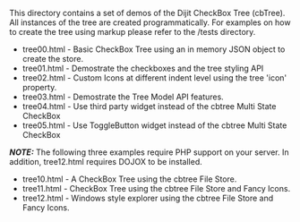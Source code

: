 This directory contains a set of demos of the Dijit CheckBox Tree (cbTree).
All instances of the tree are created programmatically. For examples on how
to create the tree using markup please refer to the /tests directory.

* tree00.html - Basic CheckBox Tree using an in memory JSON object to create the store.
* tree01.html - Demostrate the checkboxes and the tree styling API
* tree02.html - Custom Icons at different indent level using the tree 'icon' property.
* tree03.html - Demostrate the Tree Model API features.
* tree04.html - Use third party widget instead of the cbtree Multi State CheckBox
* tree05.html - Use ToggleButton widget instead of the cbtree Multi State CheckBox

***NOTE:*** The following three examples require PHP support on your server. In addition, tree12.html
requires DOJOX to be installed.

* tree10.html - A CheckBox Tree using the cbtree File Store.
* tree11.html - CheckBox Tree using the cbtree File Store and Fancy Icons.
* tree12.html - Windows style explorer using the cbtree File Store and Fancy Icons.
